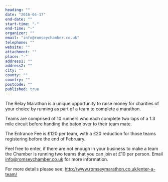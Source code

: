 ```yaml
---
heading: ""
date: "2016-04-17"
end-date: ""
start-time: "-"
end-time: "-"
organizer: ""
email: "info@romseychamber.co.uk"
telephone: ""
website: ""
attachment: ""
place: "-"
address1: ""
address2: ""
city: ""
county: ""
country: ""
postcode: ""
published: true
---
```



The Relay Marathon is a unique opportunity to raise money for charities of your choice by running as part of a team to complete a marathon.

Teams are comprised of 10 runners who each complete two laps of a 1.3 mile circuit before handing the baton over to their team mate. 

The Entrance Fee is £120 per team, with a £20 reduction for those teams registering before the end of February.

Feel free to enter, if there are not enough in your business to make a team the Chamber is running two teams that you can join at £10 per person. Email info@romseychamber.co.uk for more information. 

For more details please see: 
http://www.romseymarathon.co.uk/enter-a-team/
